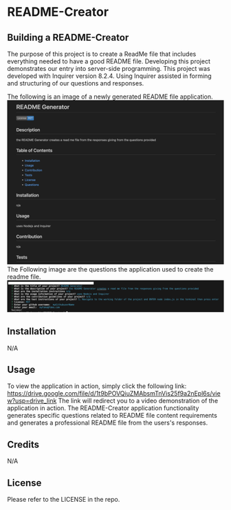 # README-Creator

## Building a README-Creator

The purpose of this project is to create a ReadMe file that includes everything needed to have a good README file. Developing this project demonstrates our entry into server-side programming.
This project was developed with Inquirer version 8.2.4. Using Inquirer assisted in forming and structuring of our questions and responses.  

The following is an image of a newly generated README file application.
![Alt text](./assets/images/generatedREADME_preview.png)
The Following image are the questions the application used to create the readme file.
![Alt text](./assets/images/README_questions.png)



## Installation

N/A

## Usage

To view the application in action, simply click the following link: https://drive.google.com/file/d/1t9bPOVQiuZMAbsmTnVis25f9a2nEpl6s/view?usp=drive_link
The link will redirect you to a video demonstration of the application in action. The README-Creator application functionality generates specific questions related to README file content requirements and generates a professional README file from the users's responses.  

## Credits

N/A

## License

Please refer to the LICENSE in the repo.